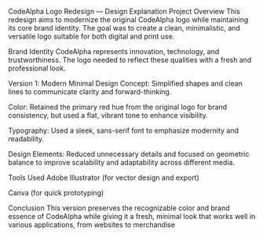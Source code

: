 CodeAlpha Logo Redesign — Design Explanation
Project Overview
This redesign aims to modernize the original CodeAlpha logo while maintaining its core brand identity. The goal was to create a clean, minimalistic, and versatile logo suitable for both digital and print use.

Brand Identity
CodeAlpha represents innovation, technology, and trustworthiness. The logo needed to reflect these qualities with a fresh and professional look.

Version 1: Modern Minimal Design
Concept: Simplified shapes and clean lines to communicate clarity and forward-thinking.

Color: Retained the primary red hue from the original logo for brand consistency, but used a flat, vibrant tone to enhance visibility.

Typography: Used a sleek, sans-serif font to emphasize modernity and readability.

Design Elements: Reduced unnecessary details and focused on geometric balance to improve scalability and adaptability across different media.

Tools Used
Adobe Illustrator (for vector design and export)

Canva (for quick prototyping)

Conclusion
This version preserves the recognizable color and brand essence of CodeAlpha while giving it a fresh, minimal look that works well in various applications, from websites to merchandise